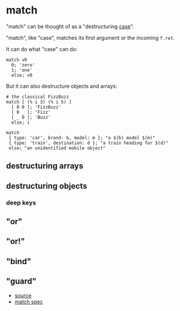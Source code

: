 
# match

"match" can be thought of as a "destructuring [case](case.md)".

"match", like "case", matches its first argument or the incoming `f.ret`.

It can do what "case" can do:
```
match v0
  0; 'zero'
  1; 'one'
  else; v0
```

But it can also destructure objects and arrays:
```
# the classical FizzBuzz
match [ (% i 3) (% i 5) ]
  [ 0 0 ]; 'FizzBuzz'
  [ 0 _ ]; 'Fizz'
  [ _ 0 ]; 'Buzz'
  else; i
```

```
match
 { type: 'car', brand: b, model: m }; "a $(b) model $(m)"
 { type: 'train', destination: d }; "a train heading for $(d)"
 else; "an unidentified mobile object"
```

## destructuring arrays
## destructuring objects
### deep keys

## "or"
## "or!"
## "bind"
## "guard"


* [source](https://github.com/floraison/flor/tree/master/lib/flor/pcore/match.rb)
* [match spec](https://github.com/floraison/flor/tree/master/spec/pcore/match_spec.rb)

